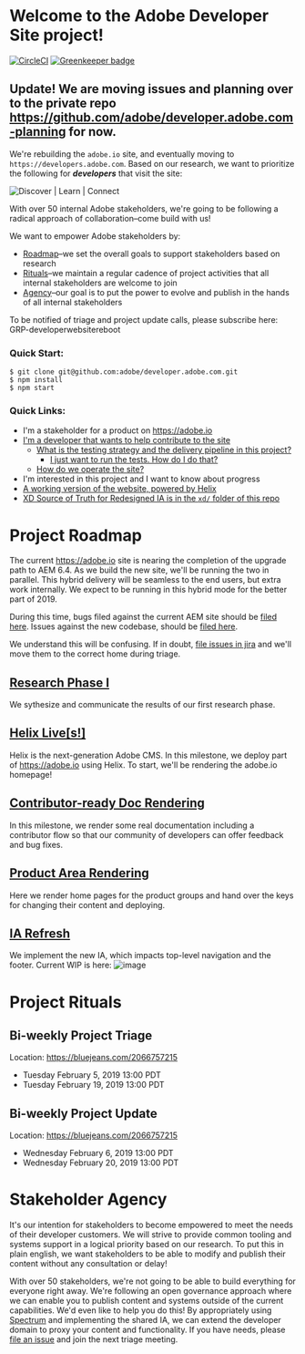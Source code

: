 # Welcome to the Adobe Developer Site project!

[![CircleCI](https://circleci.com/gh/adobe/developer.adobe.com/tree/master.svg?style=svg)](https://circleci.com/gh/adobe/developer.adobe.com/tree/master) [![Greenkeeper badge](https://badges.greenkeeper.io/adobe/developer.adobe.com.svg)](https://greenkeeper.io/)

## Update! We are moving issues and planning over to the private repo https://github.com/adobe/developer.adobe.com-planning for now. 

We're rebuilding the `adobe.io` site, and eventually moving to `https://developers.adobe.com`. Based on our research, we want to prioritize the following for ***developers*** that visit the site:

![Discover | Learn | Connect](https://user-images.githubusercontent.com/25260/49473633-73e8f680-f7c7-11e8-8b64-5731cbca5d70.png)

With over 50 internal Adobe stakeholders, we're going to be following a radical approach of collaboration–come build with us!

We want to empower Adobe stakeholders by:
 * [Roadmap](#project-roadmap)–we set the overall goals to support stakeholders based on research
 * [Rituals](#project-rituals)–we maintain a regular cadence of project activities that all internal stakeholders are welcome to join
 * [Agency](#stakeholder-agency)–our goal is to put the power to evolve and publish in the hands of all internal stakeholders

To be notified of triage and project update calls, please subscribe here: GRP-developerwebsitereboot

### Quick Start:

```
$ git clone git@github.com:adobe/developer.adobe.com.git
$ npm install
$ npm start
```

### Quick Links:

 * I'm a stakeholder for a product on https://adobe.io
 * [I'm a developer that wants to help contribute to the site](./CONTRIBUTING.md)
     * [What is the testing strategy and the delivery pipeline in this project?](./docs/TESTING-CI-CD.md)
         * [I just want to run the tests. How do I do that?](./test/README.md)
     * [How do we operate the site?](./docs/ROLLOUT.md)
 * I'm interested in this project and I want to know about progress
 * [A working version of the website, powered by Helix](https://adobedevsite.helix-demo.xyz/)
 * [XD Source of Truth for Redesigned IA is in the `xd/` folder of this
     repo](./xd)

# Project Roadmap

The current https://adobe.io site is nearing the completion of the upgrade path to AEM 6.4. As we build the new site, we'll be running the two in parallel. This hybrid delivery will be seamless to the end users, but extra work internally. We expect to be running in this hybrid mode for the better part of 2019.

During this time, bugs filed against the current AEM site should be [filed here](https://jira.corp.adobe.com/projects/DEVEP/issues/DEVEP-925). Issues against the new codebase, should be [filed here](https://github.com/adobe/Adobe-Developer-Site/issues/new).

We understand this will be confusing. If in doubt, [file issues in jira](https://jira.corp.adobe.com/projects/DEVEP/issues/DEVEP-925) and we'll move them to the correct home during triage.

## [Research Phase I](https://github.com/adobe/Adobe-Developer-Site/milestone/6)

We sythesize and communicate the results of our first research phase.

## [Helix Live[s!]](https://github.com/adobe/Adobe-Developer-Site/milestone/5)

Helix is the next-generation Adobe CMS. In this milestone, we deploy part of https://adobe.io using Helix. To start, we'll be rendering the adobe.io homepage!

## [Contributor-ready Doc Rendering](https://github.com/adobe/Adobe-Developer-Site/milestone/7)

In this milestone, we render some real documentation including a contributor flow so that our community of developers can offer feedback and bug fixes.

## [Product Area Rendering](https://github.com/adobe/Adobe-Developer-Site/milestone/8)

Here we render home pages for the product groups and hand over the keys for changing their content and deploying.

## [IA Refresh](https://github.com/adobe/Adobe-Developer-Site/milestone/9)

We implement the new IA, which impacts top-level navigation and the footer. Current WIP is here:
![image](https://user-images.githubusercontent.com/25260/49478417-92092380-f7d4-11e8-9d96-41b1a63d769c.png)

# Project Rituals

## Bi-weekly Project Triage

Location: https://bluejeans.com/2066757215

 * Tuesday February 5, 2019 13:00 PDT
 * Tuesday February 19, 2019 13:00 PDT

## Bi-weekly Project Update

Location: https://bluejeans.com/2066757215

 * Wednesday February 6, 2019 13:00 PDT
 * Wednesday February 20, 2019 13:00 PDT


# Stakeholder Agency

It's our intention for stakeholders to become empowered to meet the needs of their developer customers. We will strive to provide common tooling and systems support in a logical priority based on our research. To put this in plain english, we want stakeholders to be able to modify and publish their content without any consultation or delay!

With over 50 stakeholders, we're not going to be able to build everything for everyone right away. We're following an open governance approach where we can enable you to publish content and systems outside of the current capabilities. We'd even like to help you do this! By appropriately using [Spectrum](https://spectrum.corp.adobe.com/) and implementing the shared IA, we can extend the developer domain to proxy your content and functionality. If you have needs, please [file an issue](https://github.com/adobe/developer.adobe.com/issues) and join the next triage meeting.

